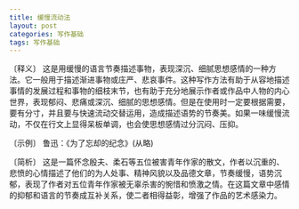 ```yaml
---
title: 缓慢流动法
layout: post
categories: 写作基础
tags: 写作基础
---
```


〔释义〕 这是用缓慢的语言节奏描述事物，表现深沉、细腻思想感情的一种方法。它一般用于描述渐进事物或庄严、悲哀事件。这种写作方法有助于从容地描述事情的发展过程和事物的细枝末节，也有助于充分地展示作者或作品中人物的内心世界，表现郁闷、悲痛或深沉、细腻的思想感情。但是在使用时一定要根据需要，要有分寸，并且要与快速流动交替运用，造成描述语势的节奏美。如果一味缓慢流动，不仅在行文上显得呆板单调，也会使思想感情过分沉闷、压抑。

〔示例〕 鲁迅：《为了忘却的纪念》(从略)

〔简析〕 这是一篇怀念殷夫、柔石等五位被害青年作家的散文，作者以沉重的、悲愤的心情描述了他们的为人处事、精神风貌以及品德文章，节奏缓慢，语势沉郁，表现了作者对五位青年作家被无辜杀害的惋惜和愤激之情。在这篇文章中感情的抑郁和语言的节奏成互补关系，使二者相得益彰，增强了作品的艺术感染力。 